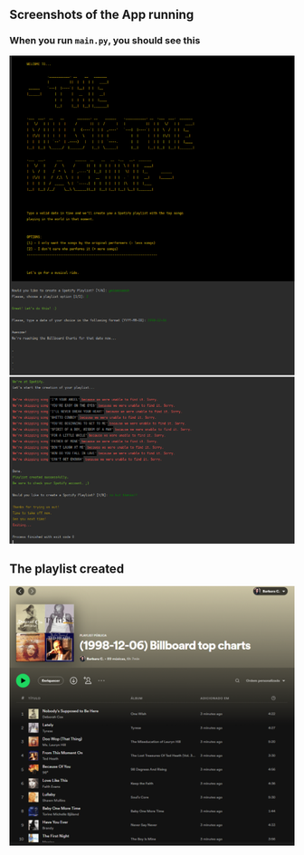 ## Screenshots of the App running

### When you run `main.py`, you should see this

![welcome image and first user_inputs](app_01.PNG)
![creation of spotify playlist](app_02.png)

## The playlist created

![the spotify playlist created for the date specified](the_playlist.png)